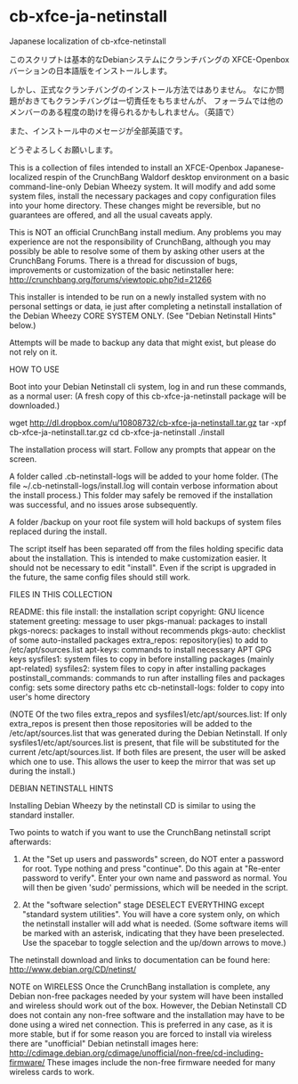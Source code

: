 cb-xfce-ja-netinstall
=====================

Japanese localization of cb-xfce-netinstall

このスクリプトは基本的なDebianシステムにクランチバングの
XFCE-Openboxバーションの日本語版をインストールします。

しかし、正式なクランチバングのインストール方法ではありません。
なにか問題がおきてもクランチバングは一切責任をもちませんが、
フォーラムでは他のメンバーのある程度の助けを得られるかもしれません。（英語で）

また、インストール中のメセージが全部英語です。

どうぞよろしくお願いします。

This is a collection of files intended to install an XFCE-Openbox
Japanese-localized respin of the CrunchBang Waldorf desktop environment
on a basic command-line-only Debian Wheezy system.
It will modify and add some system files, install the necessary
packages and copy configuration files into your home directory.
These changes might be reversible, but no guarantees are offered,
and all the usual caveats apply.

This is NOT an official CrunchBang install medium.
Any problems you may experience are not the responsibility of
CrunchBang, although you may possibly be able to resolve some of them
by asking other users at the CrunchBang Forums.
There is a thread for discussion of bugs, improvements
or customization of the basic netinstaller here:
http://crunchbang.org/forums/viewtopic.php?id=21266

This installer is intended to be run on a newly installed
system with no personal settings or data,
ie just after completing a netinstall installation of the
Debian Wheezy CORE SYSTEM ONLY.
(See "Debian Netinstall Hints" below.)

Attempts will be made to backup any data that might exist,
but please do not rely on it.

HOW TO USE

Boot into your Debian Netinstall cli system,
log in and run these commands, as a normal user:
(A fresh copy of this cb-xfce-ja-netinstall package will be downloaded.)

wget http://dl.dropbox.com/u/10808732/cb-xfce-ja-netinstall.tar.gz
tar -xpf cb-xfce-ja-netinstall.tar.gz
cd cb-xfce-ja-netinstall
./install

The installation process will start.
Follow any prompts that appear on the screen.

A folder called .cb-netinstall-logs will be added to your home folder.
(The file ~/.cb-netinstall-logs/install.log will contain
verbose information about the install process.)
This folder may safely be removed if the installation was successful,
and no issues arose subsequently.

A folder /backup on your root file system will hold backups of
system files replaced during the install.

The script itself has been separated off from the files holding
specific data about the installation. This is intended to make
customization easier. It should not be necessary to edit "install".
Even if the script is upgraded in the future, the same config files
should still work.

FILES IN THIS COLLECTION

README: this file
install: the installation script
copyright: GNU licence statement
greeting: message to user
pkgs-manual: packages to install
pkgs-norecs: packages to install without recommends
pkgs-auto: checklist of some auto-installed packages
extra_repos: repository(ies) to add to /etc/apt/sources.list
apt-keys: commands to install necessary APT GPG keys
sysfiles1: system files to copy in before installing packages (mainly apt-related)
sysfiles2: system files to copy in after installing packages
postinstall_commands: commands to run after installing files and packages
config: sets some directory paths etc
cb-netinstall-logs: folder to copy into user's home directory

(NOTE Of the two files extra_repos and sysfiles1/etc/apt/sources.list:
If only extra_repos is present then those repositories will be added to
the /etc/apt/sources.list that was generated during the Debian Netinstall.
If only sysfiles1/etc/apt/sources.list is present, that file will be
substituted for the current /etc/apt/sources.list.
If both files are present, the user will be asked which one to use.
This allows the user to keep the mirror that was set up during the install.)

DEBIAN NETINSTALL HINTS

Installing Debian Wheezy by the netinstall CD is
similar to using the standard installer.

Two points to watch if you want to use
the CrunchBang netinstall script afterwards:

1) At the "Set up users and passwords" screen,
do NOT enter a password for root.
Type nothing and press "continue".
Do this again at "Re-enter password to verify".
Enter your own name and password as normal.
You will then be given 'sudo' permissions,
which will be needed in the script.

2) At the "software selection" stage DESELECT EVERYTHING
except "standard system utilities".
You will have a core system only, on which
the netinstall installer will add what is needed.
(Some software items will be marked with an asterisk, indicating that
they have been preselected. Use the spacebar to toggle selection and
the up/down arrows to move.)

The netinstall download and links to documentation can be found here:
http://www.debian.org/CD/netinst/

NOTE on WIRELESS
Once the CrunchBang installation is complete, any Debian non-free
packages needed by your system will have been installed and wireless
should work out of the box. However, the Debian Netinstall CD
does not contain any non-free software and the installation
may have to be done using a wired net connection. This is preferred
in any case, as it is more stable, but if for some reason you are
forced to install via wireless there are "unofficial" Debian netinstall
images here:
http://cdimage.debian.org/cdimage/unofficial/non-free/cd-including-firmware/
These images include the non-free firmware needed for many
wireless cards to work.

